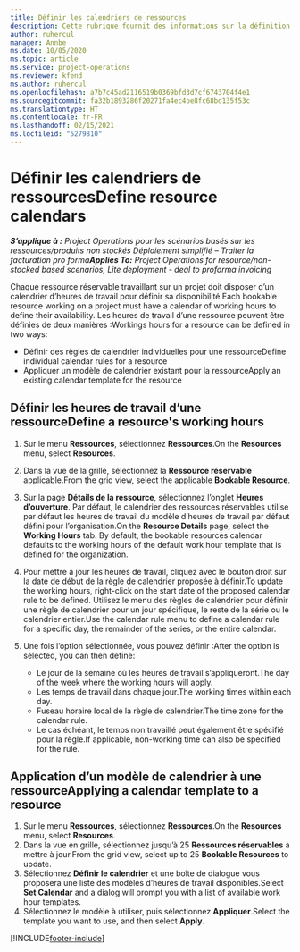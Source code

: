 ```yaml
---
title: Définir les calendriers de ressources
description: Cette rubrique fournit des informations sur la définition des calendriers d’heures de travail pour les ressources dans Project Operations.
author: ruhercul
manager: Annbe
ms.date: 10/05/2020
ms.topic: article
ms.service: project-operations
ms.reviewer: kfend
ms.author: ruhercul
ms.openlocfilehash: a7b7c45ad2116519b0369bfd3d7cf6743704f4e1
ms.sourcegitcommit: fa32b1893286f20271fa4ec4be8fc68bd135f53c
ms.translationtype: HT
ms.contentlocale: fr-FR
ms.lasthandoff: 02/15/2021
ms.locfileid: "5279810"
---
```

# <a name="define-resource-calendars"></a><span data-ttu-id="d9f76-103">Définir les calendriers de ressources</span><span class="sxs-lookup"><span data-stu-id="d9f76-103">Define resource calendars</span></span>

<span data-ttu-id="d9f76-104">_**S’applique à :** Project Operations pour les scénarios basés sur les ressources/produits non stockés Déploiement simplifié – Traiter la facturation pro forma_</span><span class="sxs-lookup"><span data-stu-id="d9f76-104">_**Applies To:** Project Operations for resource/non-stocked based scenarios, Lite deployment - deal to proforma invoicing_</span></span>

<span data-ttu-id="d9f76-105">Chaque ressource réservable travaillant sur un projet doit disposer d’un calendrier d’heures de travail pour définir sa disponibilité.</span><span class="sxs-lookup"><span data-stu-id="d9f76-105">Each bookable resource working on a project must have a calendar of working hours to define their availability.</span></span> <span data-ttu-id="d9f76-106">Les heures de travail d’une ressource peuvent être définies de deux manières :</span><span class="sxs-lookup"><span data-stu-id="d9f76-106">Workings hours for a resource can be defined in two ways:</span></span> 

   - <span data-ttu-id="d9f76-107">Définir des règles de calendrier individuelles pour une ressource</span><span class="sxs-lookup"><span data-stu-id="d9f76-107">Define individual calendar rules for a resource</span></span>
   - <span data-ttu-id="d9f76-108">Appliquer un modèle de calendrier existant pour la ressource</span><span class="sxs-lookup"><span data-stu-id="d9f76-108">Apply an existing calendar template for the resource</span></span>

## <a name="define-a-resources-working-hours"></a><span data-ttu-id="d9f76-109">Définir les heures de travail d’une ressource</span><span class="sxs-lookup"><span data-stu-id="d9f76-109">Define a resource's working hours</span></span>

1. <span data-ttu-id="d9f76-110">Sur le menu **Ressources**, sélectionnez **Ressources**.</span><span class="sxs-lookup"><span data-stu-id="d9f76-110">On the **Resources** menu, select **Resources**.</span></span>
2. <span data-ttu-id="d9f76-111">Dans la vue de la grille, sélectionnez la **Ressource réservable** applicable.</span><span class="sxs-lookup"><span data-stu-id="d9f76-111">From the grid view, select the applicable **Bookable Resource**.</span></span>
3. <span data-ttu-id="d9f76-112">Sur la page **Détails de la ressource**, sélectionnez l’onglet **Heures d’ouverture**. Par défaut, le calendrier des ressources réservables utilise par défaut les heures de travail du modèle d’heures de travail par défaut défini pour l’organisation.</span><span class="sxs-lookup"><span data-stu-id="d9f76-112">On the **Resource Details** page, select the **Working Hours** tab. By default, the bookable resources calendar defaults to the working hours of the default work hour template that is defined for the organization.</span></span>
4. <span data-ttu-id="d9f76-113">Pour mettre à jour les heures de travail, cliquez avec le bouton droit sur la date de début de la règle de calendrier proposée à définir.</span><span class="sxs-lookup"><span data-stu-id="d9f76-113">To update the working hours, right-click on the start date of the proposed calendar rule to be defined.</span></span> <span data-ttu-id="d9f76-114">Utilisez le menu des règles de calendrier pour définir une règle de calendrier pour un jour spécifique, le reste de la série ou le calendrier entier.</span><span class="sxs-lookup"><span data-stu-id="d9f76-114">Use the calendar rule menu to define a calendar rule for a specific day, the remainder of the series, or the entire calendar.</span></span>
5. <span data-ttu-id="d9f76-115">Une fois l’option sélectionnée, vous pouvez définir :</span><span class="sxs-lookup"><span data-stu-id="d9f76-115">After the option is selected, you can then define:</span></span>

    - <span data-ttu-id="d9f76-116">Le jour de la semaine où les heures de travail s’appliqueront.</span><span class="sxs-lookup"><span data-stu-id="d9f76-116">The day of the week where the working hours will apply.</span></span>
    - <span data-ttu-id="d9f76-117">Les temps de travail dans chaque jour.</span><span class="sxs-lookup"><span data-stu-id="d9f76-117">The working times within each day.</span></span>
    - <span data-ttu-id="d9f76-118">Fuseau horaire local de la règle de calendrier.</span><span class="sxs-lookup"><span data-stu-id="d9f76-118">The time zone for the calendar rule.</span></span>
    - <span data-ttu-id="d9f76-119">Le cas échéant, le temps non travaillé peut également être spécifié pour la règle.</span><span class="sxs-lookup"><span data-stu-id="d9f76-119">If applicable, non-working time can also be specified for the rule.</span></span>

## <a name="applying-a-calendar-template-to-a-resource"></a><span data-ttu-id="d9f76-120">Application d’un modèle de calendrier à une ressource</span><span class="sxs-lookup"><span data-stu-id="d9f76-120">Applying a calendar template to a resource</span></span>

1. <span data-ttu-id="d9f76-121">Sur le menu **Ressources**, sélectionnez **Ressources**.</span><span class="sxs-lookup"><span data-stu-id="d9f76-121">On the **Resources** menu, select **Resources**.</span></span>
2. <span data-ttu-id="d9f76-122">Dans la vue en grille, sélectionnez jusqu’à 25 **Ressources réservables** à mettre à jour.</span><span class="sxs-lookup"><span data-stu-id="d9f76-122">From the grid view, select up to 25 **Bookable Resources** to update.</span></span>
3. <span data-ttu-id="d9f76-123">Sélectionnez **Définir le calendrier** et une boîte de dialogue vous proposera une liste des modèles d’heures de travail disponibles.</span><span class="sxs-lookup"><span data-stu-id="d9f76-123">Select **Set Calendar** and a dialog will prompt you with a list of available work hour templates.</span></span>
4. <span data-ttu-id="d9f76-124">Sélectionnez le modèle à utiliser, puis sélectionnez **Appliquer**.</span><span class="sxs-lookup"><span data-stu-id="d9f76-124">Select the template you want to use, and then select **Apply**.</span></span>


[!INCLUDE[footer-include](../includes/footer-banner.md)]